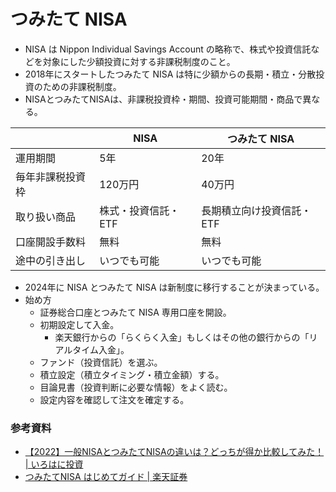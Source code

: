 # つみたて NISA

- NISA は Nippon Individual Savings Account の略称で、株式や投資信託などを対象にした少額投資に対する非課税制度のこと。
- 2018年にスタートしたつみたて NISA は特に少額からの長期・積立・分散投資のための非課税制度。
- NISAとつみたてNISAは、非課税投資枠・期間、投資可能期間・商品で異なる。

||NISA|つみたて NISA|
|-|-|-|
|運用期間|5年|20年|
|毎年非課税投資枠|120万円|40万円|
|取り扱い商品|株式・投資信託・ETF|長期積立向け投資信託・ETF|
|口座開設手数料|無料|無料|
|途中の引き出し|いつでも可能|いつでも可能|

- 2024年に NISA とつみたて NISA は新制度に移行することが決まっている。
- 始め方
    - 証券総合口座とつみたて NISA 専用口座を開設。
    - 初期設定して入金。
        - 楽天銀行からの「らくらく入金」もしくはその他の銀行からの「リアルタイム入金」。
    - ファンド（投資信託）を選ぶ。
    - 積立設定（積立タイミング・積立金額）する。
    - 目論見書（投資判断に必要な情報）をよく読む。
    - 設定内容を確認して注文を確定する。

### 参考資料

- [【2022】一般NISAとつみたてNISAの違いは？どっちが得か比較してみた！ | いろはに投資](https://www.bridge-salon.jp/toushi/nisa-pros-cons/#back)
- [つみたてNISA はじめてガイド | 楽天証券](https://www.rakuten-sec.co.jp/nisa/tsumitate/start.html)
